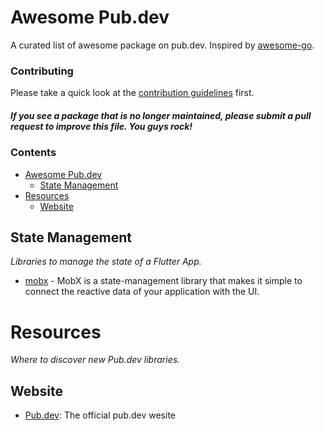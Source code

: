 # Awesome Pub.dev
A curated list of awesome package on pub.dev. Inspired by [awesome-go](https://github.com/avelino/awesome-go).

### Contributing

Please take a quick look at the [contribution guidelines](CONTRIBUTING.md) first.

##### *If you see a package that is no longer maintained, please submit a pull request to improve this file. You guys rock!*

### Contents

- [Awesome Pub.dev](#awesome-pubdev)
    - [State Management](#state-management)
- [Resources](#resources)
    - [Website](#website)

## State Management

*Libraries to manage the state of a Flutter App.*

* [mobx](https://pub.dev/packages/mobx) - MobX is a state-management library that makes it simple to connect the reactive data of your application with the UI.

# Resources

*Where to discover new Pub.dev libraries.*

## Website

* [Pub.dev](https://pub.dev/): The official pub.dev wesite